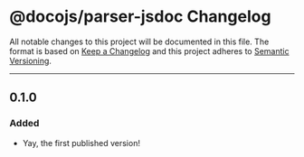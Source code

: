 # @docojs/parser-jsdoc Changelog

All notable changes to this project will be documented in this file.
The format is based on [Keep a Changelog](http://keepachangelog.com/)
and this project adheres to [Semantic Versioning](http://semver.org/).

---

## 0.1.0
### Added
* Yay, the first published version!
